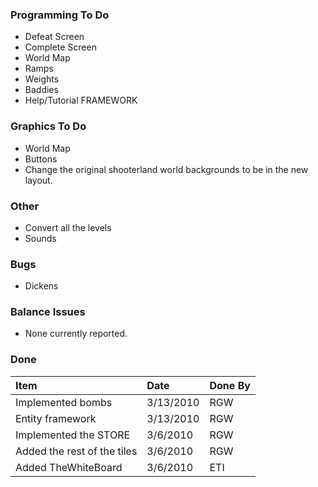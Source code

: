 ### Programming To Do ###
  * Defeat Screen
  * Complete Screen
  * World Map
  * Ramps
  * Weights
  * Baddies
  * Help/Tutorial FRAMEWORK

### Graphics To Do ###
  * World Map
  * Buttons
  * Change the original shooterland world backgrounds to be in the new layout.

### Other ###
  * Convert all the levels
  * Sounds

### Bugs ###
  * Dickens

### Balance Issues ###
  * None currently reported.

### Done ###
|Item|Date|Done By|
|:---|:---|:------|
|Implemented bombs|3/13/2010|RGW    |
|Entity framework|3/13/2010|RGW    |
|Implemented the STORE|3/6/2010|RGW    |
|Added the rest of the tiles|3/6/2010|RGW    |
|Added TheWhiteBoard|3/6/2010|ETI    |